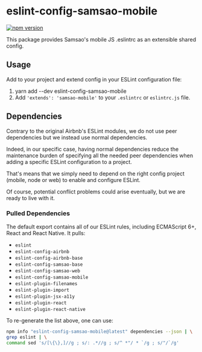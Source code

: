 # eslint-config-samsao-mobile

[![npm version](https://badge.fury.io/js/eslint-config-samsao-mobile.svg)](http://badge.fury.io/js/eslint-config-samsao-mobile)

This package provides Samsao's mobile JS .eslintrc as an extensible shared config.

## Usage

Add to your project and extend config in your ESLint configuration file:

 1. yarn add --dev eslint-config-samsao-mobile
 1. Add `'extends': 'samsao-mobile'` to your `.eslintrc` or `eslintrc.js` file.

## Dependencies

Contrary to the original Airbnb's ESLint modules, we do not use peer dependencies
but we instead use normal dependencies.

Indeed, in our specific case, having normal dependencies reduce the maintenance burden
of specifying all the needed peer dependencies when adding a specific ESLint
configuration to a project.

That's means that we simply need to depend on the right config project (mobile, node or
web) to enable and configure ESLint.

Of course, potential conflict problems could arise eventually, but we are ready to
live with it.

### Pulled Dependencies

The default export contains all of our ESLint rules, including ECMAScript 6+, React and
React Native. It pulls:

  * `eslint`
  * `eslint-config-airbnb`
  * `eslint-config-airbnb-base`
  * `eslint-config-samsao-base`
  * `eslint-config-samsao-web`
  * `eslint-config-samsao-mobile`
  * `eslint-plugin-filenames`
  * `eslint-plugin-import`
  * `eslint-plugin-jsx-a11y`
  * `eslint-plugin-react`
  * `eslint-plugin-react-native`

To re-generate the list above, one can use:

```sh
npm info "eslint-config-samsao-mobile@latest" dependencies --json | \
grep eslint | \
command sed 's/[\{\},]//g ; s/: .*//g ; s/^ *"/ * `/g ; s/"/`/g'
```